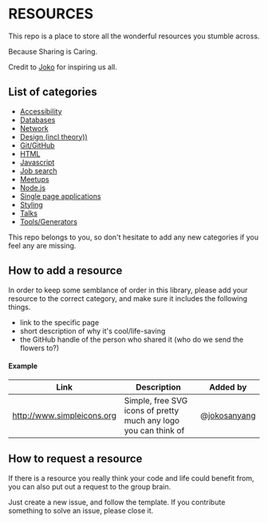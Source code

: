 # RESOURCES

This repo is a place to store all the wonderful resources you stumble across.

Because Sharing is Caring. 

Credit to [Joko](https://github.com/jokosanyang) for inspiring us all.

## List of categories

- [Accessibility](./directory/accessibility.md)
- [Databases](./directory/databases.md)
- [Network](./directory/network.md)
- [Design (incl theory))](./directory/design.md)
- [Git/GitHub](./directory/git.md)
- [HTML](./directory/html.md)
- [Javascript](./directory/javascript.md)
- [Job search](./directory/jobs.md)
- [Meetups](./directory/meetups.md)
- [Node.js](./directory/node.md)
- [Single page applications](./directory/SPAs.md)
- [Styling](./directory/styling.md)
- [Talks](./directory/talks.md)
- [Tools/Generators](./directory/tools.md)

This repo belongs to you, so don't hesitate to add any new categories if you feel any are missing.

## How to add a resource

In order to keep some semblance of order in this library, please add your resource to the correct category, and make sure it includes the following things.

- link to the specific page
- short description of why it's cool/life-saving
- the GitHub handle of the person who shared it (who do we send the flowers to?)

#### Example

| Link                       | Description                                                     | Added by     |
| -------------------------- | --------------------------------------------------------------- | ------------ |
| http://www.simpleicons.org | Simple, free SVG icons of pretty much any logo you can think of | @[jokosanyang](https://github.com/jokosanyang) |

## How to request a resource

If there is a resource you really think your code and life could benefit from, you can also put out a request to the group brain.

Just create a new issue, and follow the template.
If you contribute something to solve an issue, please close it.
